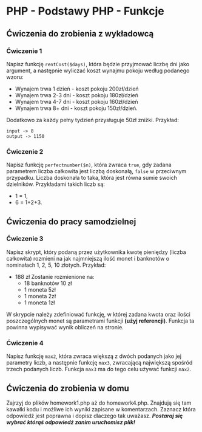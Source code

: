 # PHP - Podstawy PHP - Funkcje 

## Ćwiczenia do zrobienia z wykładowcą

### Ćwiczenie 1
Napisz funkcję ```rentCost($days)```, która będzie przyjmować liczbę dni jako argument, a następnie wyliczać koszt wynajmu pokoju według podanego wzoru:

- Wynajem trwa 1 dzień - koszt pokoju 200zł/dzień
- Wynajem trwa 2-3 dni - koszt pokoju 180zł/dzień
- Wynajem trwa 4-7 dni - koszt pokoju 160zł/dzień
- Wynajem trwa 8+ dni - koszt pokoju 150zł/dzień.
 
Dodatkowo za każdy pełny tydzień przysługuje 50zł zniżki. 
Przykład:
```
input -> 8
output -> 1150
```
### Ćwiczenie 2
Napisz funkcję ```perfectnumber($n)```, która zwraca ```true```, gdy zadana parametrem liczba całkowita jest liczbą doskonałą, ```false``` w przeciwnym przypadku.
Liczba doskonała to taka, która jest równa sumie swoich dzielników. Przykładami takich liczb są: 
* 1 = 1,
* 6 = 1+2+3.


## Ćwiczenia do pracy samodzielnej

### Ćwiczenie 3
Napisz skrypt, który podaną przez użytkownika kwotę pieniędzy (liczba całkowita) rozmieni na jak najmniejszą ilość monet i banknotów o nominałach 1, 2, 5, 10 złotych.
Przykład: 
* 188 zł Zostanie rozmienione na:
  * 18 banknotów 10 zł
  * 1 moneta 5zł
  * 1 moneta 2zł
  * 1 moneta 1zł

W skrypcie należy zdefiniować funkcję, w której zadana kwota oraz ilości poszczególnych monet są parametrami funkcji **(użyj referencji)**. Funkcja ta powinna wypisywać wynik obliczeń na stronie.

### Ćwiczenie 4
Napisz funkcję ``max2``, która zwraca większą z dwóch podanych jako jej parametry liczb, a następnie funkcję ``max3``, zwracającą największą spośród trzech podanych liczb. 
Funkcja ``max3`` ma do tego celu używać funkcji ``max2``.

## Ćwiczenia do zrobienia w domu
Zajrzyj do plików homework1.php aż do homework4.php. Znajdują się tam kawałki kodu i możliwe ich wyniki zapisane w komentarzach. 
Zaznacz która odpowiedź jest poprawna i dopisz dlaczego tak uważasz.
***Postaraj się wybrać którąś odpowiedź zanim uruchomisz plik!***
